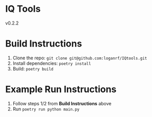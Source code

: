# IQ Tools

v0.2.2

# Build Instructions

1. Clone the repo: `git clone git@github.com:loganrf/IQtools.git`
2. Install dependencies: `poetry install`
3. Build: `poetry build`

# Example Run Instructions
1. Follow steps 1/2 from **Build Instructions** above
2. Run `poetry run python main.py`
